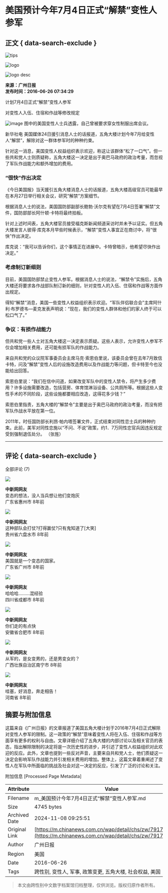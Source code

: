 # 美国预计今年7月4日正式“解禁”变性人参军

## 正文 { data-search-exclude }


![tips](/img/iostips.dfcb3e81.png)

![logo](/img/zgxxwlogo.09fcffbc.png)

![logo desc](/img/topsltxxw.60d2699f.png)

**来源：广州日报**  
**发布时间：2016-06-26 07:34:29**

计划7月4日正式“解禁”变性人参军

对变性人入伍、住宿和作战等修改规定

![image](http://www.chinanews.com/cr/2016/0626/269289961.jpg)
图中的美国变性人士兵透露，自己曾被要求穿女性制服出席会议。

新华社电 美国媒体24日援引消息人士的话报道，五角大楼计划今年7月给变性人“解禁”，解除对这一群体参军时的种种约束。

针对这一消息，美国变性人权益组织表示欢迎，称这让该群体“松了一口气”。但一些共和党人士则质疑称，五角大楼这一决定是出于奥巴马政府的政治考量，而忽视了军队作战能力和额外增加的费用。

### “很快”作出决定

《今日美国报》当天援引五角大楼消息人士的话报道，五角大楼高级官员可能最早在本月27日举行相关会议，研究“解禁”方案细节。

根据消息人士的说法，美国国防部副部长鲍勃·沃尔克有望在7月4日签署“解禁”文件，国防部部长阿什顿·卡特将最终拍板。

针对上述时间表，五角大楼官员接受福克斯新闻频道采访时并未予以证实。但五角大楼发言人彼得·库克本月早些时候表示，“解禁”变性人事宜正在商讨中，将“很快”作出决定。

库克说：“我可以告诉你们，这个事情正在进展中。卡特曾暗示，他希望尽快作出决定。”

### 考虑制订新细则

目前，美国国防部禁止变性人参军。根据消息人士的说法，“解禁令”实施后，五角大楼还将要求各作战部队制订新的细则，针对变性人的入伍、住宿和作战等方面作出规定。

得知“解禁”消息，美国一些变性人权益组织表示欢迎。“军队伴侣联合会”主席阿什利·布罗德韦—麦克发表声明说：“现在，我们的变性人群体和他们的家人终于可以松口气了。”

### 争议：有损作战能力

但共和党一些人士对五角大楼这一决定表示质疑。这些人表示，允许变性人参军不仅会增加相关费用，还可能有损军队的作战能力。

来自共和党的众议院军事委员会主席马克·索恩伯里说，该委员会曾在去年7月致信卡特，问及“解禁”变性人后的设施改造费用以及作战能力等问题，但卡特至今也没能给出回答。

索恩伯里说：“我们在信中问道，如果改变军队中的变性人禁令，将产生多少费用？许多设施需要改造，包括营房、体育馆淋浴设备、公共厕所等。根据这些人变性手术的不同阶段，这些设施都要相应改造，这得花多少钱？”

索恩伯里指责，五角大楼的“解禁令”主要是出于奥巴马政府的政治考量，而没有把军队作战水平放在第一位。

2011年，时任国防部长利昂·帕内塔签署文件，正式结束对同性恋士兵的种种约束。此前，美军对同性恋施以“不问、不说”政策，约1．7万同性恋官兵因违反规定受到强制退伍处分。 （张旌）

---

## 评论 { data-search-exclude }

全部评论 (7)

![](http://e80c500186e5e.cdn.sohucs.com/fac494264beff70ed91fedf32783552b_default_1449555756826_jpg)

**中新网网友**  
变态的想法，没人当兵想让他们变炮灰  
广东省惠州市   8年前

![](http://e80c500186e5e.cdn.sohucs.com/fac494264beff70ed91fedf32783552b_default_1449555756826_jpg)

**中新网网友**  
这种部队会打仗?打得赢仗?只有鬼知道了\[大笑\]  
贵州省六盘水市   8年前

![](http://e80c500186e5e.cdn.sohucs.com/fac494264beff70ed91fedf32783552b_default_1449555756826_jpg)

**中新网网友**  
美国就是一个变态的国家。  
广东省广州市   8年前

![](http://e80c500186e5e.cdn.sohucs.com/fac494264beff70ed91fedf32783552b_default_1449555756826_jpg)

**中新网网友**  
哈哈哈………混经验  
四川省成都市   8年前

![](http://e80c500186e5e.cdn.sohucs.com/fac494264beff70ed91fedf32783552b_default_1449555756826_jpg)

**中新网网友**  
你们走的有点快  
安徽省合肥市   8年前

![](http://e80c500186e5e.cdn.sohucs.com/fac494264beff70ed91fedf32783552b_default_1449555756826_jpg)

**中新网网友**  
从军的，是女变男的，还是男变女的？  
广西壮族自治区南宁市   8年前

![](http://e80c500186e5e.cdn.sohucs.com/fac494264beff70ed91fedf32783552b_default_1449555756826_jpg)

**中新网网友**  
哇塞，好消息，奔走相告！  
河南省   8年前

## 摘要与附加信息

<!-- tcd_abstract -->
这篇来自《广州日报》的文章报道了美国五角大楼计划于2016年7月4日正式解除对变性人参军的限制。这一政策的“解禁”意味着变性人将在入伍、住宿和作战等方面享有更多的权利与自由。文章详细介绍了五角大楼的内部讨论以及相关官员的表态，指出解除限制的决定将是一次历史性的进步，并引述了变性人权益组织对此欢迎的反应。此外，文章也提到一些反对声音，主要来自共和党人士，他们质疑这一决定会影响军队作战能力并引发相关费用的增加。整体上，这篇文章着重阐述了变性人在军队中所面临的挑战及社会对这一决定的反应，引发了广泛的讨论和关注。
<!-- tcd_abstract_end -->

附加信息 [Processed Page Metadata]

| Attribute       | Value                                  |
|-----------------|----------------------------------------|
| Filename        | m_美国预计今年7月4日正式“解禁”变性人参军.md                             |
| Size            | 4745 bytes                           |
| Archived Date   | 2024-11-08 09:25:51                             |
| Original Link   | [https://m.chinanews.com.cn/wap/detail/chs/zw/7917617.shtml](https://m.chinanews.com.cn/wap/detail/chs/zw/7917617.shtml)                       |
| Author          | 广州日报                               |
| Region          | 美国                               |
| Date            | 2016-06-26                                 |
| Tags            | 跨性别, 变性人, 军事, 政策变更, 五角大楼, 社会权益, 美国                                 |
>
> 本文由跨性别中文数字档案馆归档整理，仅供浏览。版权归原作者所有。
>
